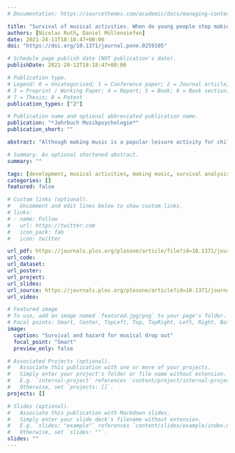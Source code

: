 ```yaml
---
# Documentation: https://sourcethemes.com/academic/docs/managing-content/

title: "Survival of musical activities. When do young people stop making music?"
authors: [Nicolas Ruth, Daniel Müllensiefen]
date: 2021-24-11T18:18:47+00:00
doi: "https://doi.org/10.1371/journal.pone.0259105"

# Schedule page publish date (NOT publication's date).
publishDate: 2021-20-12T18:18:47+00:00

# Publication type.
# Legend: 0 = Uncategorized; 1 = Conference paper; 2 = Journal article;
# 3 = Preprint / Working Paper; 4 = Report; 5 = Book; 6 = Book section;
# 7 = Thesis; 8 = Patent
publication_types: ["2"]

# Publication name and optional abbreviated publication name.
publication: "*Jahrbuch Musikpsychologie*"
publication_short: ""

abstract: "Although making music is a popular leisure activity for children and adolescents, few stay musically engaged. Previous research has focused on finding reasons for quitting musical activities, pedagogical strategies to keep students engaged with music, and motivational factors of musical training. Nonetheless, we know very little about how the proportion of musically active children changes with age and what traits influence the survival of musical engagement. This study used longitudinal data from secondary school students in the UK and Germany aged between 10 and 17 years. A survival analysis was applied to investigate the trajectories of musical activities across this age span. Other factors like type of learned instrument, gender, personality and intelligence were taken into account for further analyses using generalized linear models. Results indicate that about 50% of all students drop out of music lessons and other musical activities by the time they turn 17 years old, with most students quitting between the ages of 15 and 17. Musical home environment is an important factor that is associated with lower drop out rates while conscientiousness and theory of musicality showed smaller significant associations."

# Summary. An optional shortened abstract.
summary: ""

tags: [development, musical activities, making music, survival analysis]
categories: []
featured: false

# Custom links (optional).
#   Uncomment and edit lines below to show custom links.
# links:
# - name: Follow
#   url: https://twitter.com
#   icon_pack: fab
#   icon: twitter

url_pdf: https://journals.plos.org/plosone/article/file?id=10.1371/journal.pone.0259105&type=printable
url_code:
url_dataset:
url_poster:
url_project:
url_slides:
url_source: https://journals.plos.org/plosone/article?id=10.1371/journal.pone.0259105
url_video:

# Featured image
# To use, add an image named `featured.jpg/png` to your page's folder.
# Focal points: Smart, Center, TopLeft, Top, TopRight, Left, Right, BottomLeft, Bottom, BottomRight.
image:
  caption: "Survival and hazard for musical drop out"
  focal_point: "Smart"
  preview_only: false

# Associated Projects (optional).
#   Associate this publication with one or more of your projects.
#   Simply enter your project's folder or file name without extension.
#   E.g. `internal-project` references `content/project/internal-project/index.md`.
#   Otherwise, set `projects: []`.
projects: []

# Slides (optional).
#   Associate this publication with Markdown slides.
#   Simply enter your slide deck's filename without extension.
#   E.g. `slides: "example"` references `content/slides/example/index.md`.
#   Otherwise, set `slides: ""`.
slides: ""
---
```

